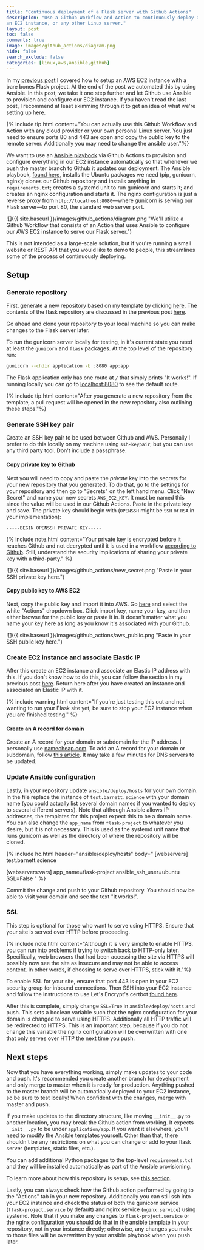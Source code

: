 ```yaml
---
title: "Continuous deployment of a Flask server with Github Actions"
description: "Use a Github Workflow and Action to continuously deploy a Flask server to
an EC2 instance, or any other Linux server."
layout: post
toc: false
comments: true
image: images/github_actions/diagram.png
hide: false
search_exclude: false
categories: [linux,aws,ansible,github]
---
```


In my [previous
post](https://barnett.science/linux/aws/ansible/2020/05/28/ansible-flask.html) I covered
how to setup an AWS EC2 instance with a bare bones Flask project. At the end of the post
we automated this by using Ansible. In this post, we take it one step further and let
Github use Ansible to provision and configure our EC2 instance. If you haven't read the
last post, I recommend at least skimming through it to get an idea of what we're setting
up here.

{% include tip.html content="You can actually use this Github Workflow and Action with
any cloud provider or your own personal Linux server. You just need to ensure ports 80
and 443 are open and copy the public key to the remote server. Additionally you may need
to change the ansible user."%}

We want to use an [Ansible playbook](https://docs.ansible.com/ansible/latest/user_guide/playbooks.html) via Github
Actions to provision and configure everything in our EC2 instance automatically so that
whenever we push the master branch to Github it updates our deployment. The Ansible
playbook, [found
here](https://github.com/wesbarnett/flask-project/blob/master/ansible/deploy.yaml),
installs the Ubuntu packages we need (pip, gunicorn, nginx); clones our Github
repository and installs anything in `requirements.txt`; creates a systemd unit to run
gunicorn and starts it; and creates an nginx configuration and starts it. The nginx
configuration is just a reverse proxy from `http://localhost:8080`&mdash;where gunicorn is
serving our Flask server&mdash;to port 80, the standard web server port.

![]({{ site.baseurl }}/images/github_actions/diagram.png "We'll utilize a Github Workflow
that consists of an Action that uses Ansible to configure our AWS EC2 instance to serve
our Flask server.")

This is not intended as a large-scale solution, but if you're running a small website or
REST API that you would like to demo to people, this streamlines some of the process of
continuously deploying.

## Setup

### Generate repository

First, generate a new repository based on my template by clicking
[here](https://github.com/wesbarnett/flask-project/generate). The contents of the flask
repository are discussed in the previous post
[here](https://barnett.science/linux/aws/ansible/2020/05/28/ansible-flask.html#flask-project-setup).

Go ahead and clone your repository to your local machine so you can make changes to the
Flask server later.

To run the gunicorn server locally for testing, in it's current state you need at least
the `gunicorn` and `flask` packages. At the top level of the repository run:

```bash
gunicorn --chdir application -b :8080 app:app
```

The Flask application only has one route at `/` that simply prints "It works!". If
running locally you can go to <a href="http://localhost:8080">localhost:8080</a> to see
the default route.

{% include tip.html content="After you generate a new repository from the template, a
pull request will be opened in the new repository also outlining these steps."%}

### Generate SSH key pair

Create an SSH key pair to be used between Github and AWS. Personally I prefer to do this
locally on my machine using `ssh-keypair`, but you can use any third party tool. Don't
include a passphrase.

#### Copy private key to Github

Next you will need to copy and paste the *private* key into the secrets for your new
repository that you generated. To do that, go to the settings for your repository and
then go to "Secrets" on the left hand menu. Click "New Secret" and name your new secrets
`AWS_EC2_KEY`. It must be named this since the value will be used in our Github Actions.
Paste in the private key and save. The private key should begin with (`OPENSSH` might
be `SSH` or `RSA` in your implementation):

```
-----BEGIN OPENSSH PRIVATE KEY-----
```

{% include note.html content="Your private key is encrypted before it reaches Github and
not decrypted until it is used in a workflow <a
href='https://help.github.com/en/actions/configuring-and-managing-workflows/creating-and-storing-encrypted-secrets'>according
to Github</a>. Still, understand the security implications of sharing your private key
with a third-party."
%}

![]({{ site.baseurl }}/images/github_actions/new_secret.png "Paste in your SSH
private key here.")

#### Copy public key to AWS EC2

Next, copy the public key and import it into AWS. Go
[here](https://console.aws.amazon.com/ec2/#KeyPairs:) and select the white "Actions"
dropdown box. Click import key, name your key, and then either browse for the public key
or paste it in. It doesn't matter what you name your key here as long as you know it's
associated with your Github.

![]({{ site.baseurl }}/images/github_actions/aws_public.png "Paste in your SSH
public key here.")

### Create EC2 instance and associate Elastic IP

After this create an EC2 instance and associate an Elastic IP address with this. If you
don't know how to do this, you can follow the section in my previous post
[here](https://barnett.science/linux/aws/ansible/2020/05/28/ansible-flask.html#aws-setup).
Return here after you have created an instance and associated an Elastic IP with it.

{% include warning.html content="If you're just testing this out and not wanting to run
your Flask site yet, be sure to stop your EC2 instance when you are finished testing."
%}

#### Create an A record for domain

Create an A record for your domain or subdomain for the IP address. I personally use
[namecheap.com](https://namecheap.com). To add an A record for your domain or subdomain,
follow [this
article](https://www.namecheap.com/support/knowledgebase/article.aspx/319/2237/how-can-i-set-up-an-a-address-record-for-my-domain). It may take a few minutes for DNS servers to be updated.

### Update Ansible configuration

Lastly, in your repository update `ansible/deploy/hosts` for your own domain. In the
file replace the instance of `test.barnett.science` with your domain name (you could
actually list several domain names if you wanted to deploy to several different
servers). Note that although Ansible allows IP addresses, the templates for this project
expect this to be a domain name. You can also change the `app_name` from `flask-project`
to whatever you desire, but it is not necessary. This is used as the systemd unit name
that runs gunicorn as well as the directory of where the repository will be cloned.

{% include hc.html header="ansible/deploy/hosts" body="
[webservers]
test.barnett.science

[webservers:vars]
app_name=flask-project
ansible_ssh_user=ubuntu
SSL=False
" %}

Commit the change and push to your Github repository. You should now be able to visit
your domain and see the text "It works!".

### SSL

This step is optional for those who want to serve using HTTPS. Ensure that your site is
served over HTTP before proceeding.

{% include note.html content="Although it is very simple to enable HTTPS, you can run
into problems if trying to switch back to HTTP-only later. Specifically, web browsers
that had been accessing the site via HTTPS will possibly now see the site as insecure
and may not be able to access content. In other words, if choosing to serve over HTTPS,
stick with it."%}

To enable SSL for your site, ensure that port 443 is open in your EC2 security group for
inbound connections. Then SSH into your EC2 instance and follow the instructions to use
Let's Encrypt's certbot [found
here](https://certbot.eff.org/lets-encrypt/ubuntubionic-nginx).

After this is complete, simply change `SSL=True` in `ansible/deploy/hosts` and push.
This sets a boolean variable such that the nginx configuration for your domain is
changed to serve using HTTPS. Additionally all HTTP traffic will be redirected to HTTPS.
This is an important step, because if you do not change this variable the nginx
configuration will be overwritten with one that only serves over HTTP the next time you
push.

## Next steps

Now that you have everything working, simply make updates to your code and push. It's
recommended you create another branch for development and only merge to master when
it is ready for production. Anything pushed to the master branch will be automatically
deployed to your EC2 instance, so be sure to test locally! When confident with the
changes, merge with master and push.

If you make updates to the directory structure, like moving `__init__.py` to another
location, you may break the Github action from working. It expects
`__init__.py` to be under `application/app`. If you want it elsewhere, you'll need to
modify the Ansible templates yourself. Other than that, there shouldn't be any
restrictions on what you can change or add to your flask server (templates, static
files, etc.).

You can add additional Python packages to the top-level `requirements.txt` and they will
be installed automatically as part of the Ansible provisioning.

To learn more about how this repository is setup, see [this
section](https://barnett.science/linux/aws/ansible/2020/05/28/ansible-flask.html#flask-project-setup).

Lastly, you can always check how the Github action performed by going to the "Actions"
tab in your new repository. Additionally you can still ssh into your EC2 instance and
check the status of both the gunicorn service (`flask-project.service` by default) and
nginx service (`nginx.service`) using systemd. Note that if you make any changes to
`flask-project.service` or the nginx configuration you should do that in the ansible
template in your repository, not in your instance directly; otherwise, any changes you
make to those files will be overwritten by your ansible playbook when you push later.
